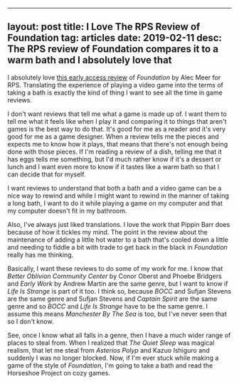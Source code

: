 
---
layout: post
title: I Love The RPS Review of Foundation
tag: articles
date: 2019-02-11
desc: The RPS review of Foundation compares it to a warm bath and I absolutely love that
---


I absolutely love [this early access review](https://www.rockpapershotgun.com/2019/02/08/foundation-review-early-access/) of *Foundation* by Alec Meer for RPS. Translating the experience of playing a video game into the terms of taking a bath is exactly the kind of thing I want to see all the time in game reviews.


I don't want reviews that tell me what a game is made up of. I want them to tell me what it feels like when I play it and comparing it to things that aren't games is the best way to do that. It's good for me as a reader and it's very good for me as a game designer. When a review tells me the pieces and expects me to know how it plays, that means that there's not enough being done with those pieces. If I'm reading a review of a dish, telling me that it has eggs tells me something, but I'd much rather know if it's a dessert or lunch and I want even more to know if it tastes like a warm bath so that I can decide that for myself.


I want reviews to understand that both a bath and a video game can be a nice way to rewind and while I might want to rewind in the manner of taking a long bath, I want to do it while playing a game on my computer and that my computer doesn't fit in my bathroom.


Also, I've always just liked translations. I love the work that Pippin Barr does because of how it tickles my mind. The point in the review about the maintenance of adding a little hot water to a bath that's cooled down a little and needing to fiddle a bit with trade to get back in the black in *Foundation* really has me thinking.


Basically, I want these reviews to do some of my work for me. I know that *Better Oblivion Community Center* by Conor Oberst and Phoebe Bridgers and *Early Work* by Andrew Martin are the same genre, but I want to know if *Life Is Strange* is part of it too. I think so, because *BOCC* and Sufjan Stevens are the same genre and Sufjan Stevens and *Captain Spirit* are the same genre and so *BOCC* and *Life Is Strange* have to be the same genre. I assume this means *Manchester By The Sea* is too, but I've never seen that so I don't know.


See, once I know what all falls in a genre, then I have a much wider range of places to steal from. When I realized that *The Quiet Sleep* was magical realism, that let me steal from *Asterios Polyp* and Kazuo Ishiguro and suddenly I was no longer blocked. Now, if I'm ever stuck while making a game of the style of *Foundation*, I'm going to take a bath and read the Horseshoe Project on cozy games. 
